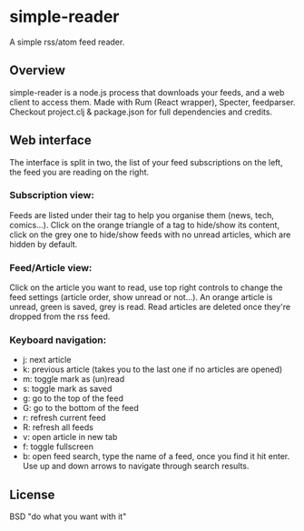 # simple-reader

A simple rss/atom feed reader.

## Overview

simple-reader is a node.js process that downloads your feeds, and a web client to access them.
Made with Rum (React wrapper), Specter, feedparser. Checkout project.clj & package.json for full dependencies and credits.

## Web interface

The interface is split in two, the list of your feed subscriptions on the left, the feed you are reading on the right.

### Subscription view:

Feeds are listed under their tag to help you organise them (news, tech, comics...). 
Click on the orange triangle of a tag to hide/show its content, click on the grey one to hide/show feeds with no unread articles, which are hidden by default.

### Feed/Article view:

Click on the article you want to read, use top right controls to change the feed settings (article order, show unread or not...).
An orange article is unread, green is saved, grey is read. Read articles are deleted once they're dropped from the rss feed.

### Keyboard navigation:

- j: next article
- k: previous article (takes you to the last one if no articles are opened)
- m: toggle mark as (un)read
- s: toggle mark as saved
- g: go to the top of the feed
- G: go to the bottom of the feed
- r: refresh current feed
- R: refresh all feeds
- v: open article in new tab
- f: toggle fullscreen
- b: open feed search, type the name of a feed, once you find it hit enter. Use up and down arrows to navigate through search results.

## License

BSD "do what you want with it"
